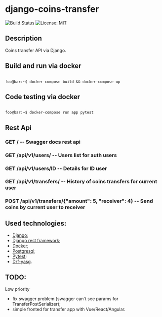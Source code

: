 # django-coins-transfer

[![Build Status](https://travis-ci.org/suranig/django-coins-transfer.svg?branch=master)](https://travis-ci.org/suranig/django-coins-transfer)
[![License: MIT](https://img.shields.io/badge/License-MIT-yellow.svg)](https://opensource.org/licenses/MIT)
## Description
Coins transfer API via Django.

## Build and run via docker
```console

foo@bar:~$ docker-compose build && docker-compose up

```

## Code testing via docker

```console

foo@bar:~$ docker-compose run app pytest

```
## Rest Api

### GET / -- Swagger docs rest api
### GET /api/v1/users/ -- Users list for auth users
### GET /api/v1/users/ID -- Details for ID user
### GET /api/v1/transfers/ -- History of coins transfers for current user
### POST /api/v1/transfers/{"amount": 5, "receiver": 4} -- Send coins by current user to receiver

## Used technologies:
* [Django](https://github.com/django/django);
* [Django rest framework](https://github.com/encode/django-rest-framework);
* [Docker](https://github.com/docker-library/docker);
* [Postgresql](https://www.postgresql.org/);
* [Pytest](https://docs.pytest.org/en/latest/);
* [Drf-yasg](https://github.com/axnsan12/drf-yasg).

## TODO:
Low priority
* fix swagger problem (swagger can't see params for TransferPostSerializer);
* simple fronted for transfer app with Vue/React/Angular.

